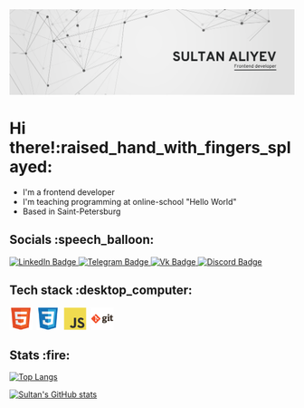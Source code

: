 <img src="./banner.png" alt="Sultan Aliyev banner" />
<h1>Hi there!:raised_hand_with_fingers_splayed:</h1>
<ul>
<li>I'm a frontend developer</li>
<li>I'm teaching programming at online-school "Hello World"</li>
<li>Based in Saint-Petersburg</li>
</ul>

<h2>Socials :speech_balloon:</h2>
<div>
  <a href="https://www.linkedin.com/in/sultanaliyev/">
    <img src="https://img.shields.io/badge/LinkedIn-blue?style=for-the-badge&logo=linkedin&logoColor=white" alt="LinkedIn Badge"/>
  </a>
  <a href="https://t.me/evilmikado">
    <img src="https://img.shields.io/badge/telegram-0088cc.svg?logo=telegram&logoColor=white&style=for-the-badge" alt="Telegram Badge"/>
  </a>
  <a href="https://vk.com/evilmikado">
    <img src="https://img.shields.io/badge/vk-4C75A3?logo=vk&logoColor=white&style=for-the-badge" alt="Vk Badge"/>
  </a>
    <a href="https://discord.com/users/404303624588623872/">
    <img src="https://img.shields.io/badge/Discord-7289DA?style=for-the-badge&logo=discord&logoColor=white" alt="Discord Badge"/>
  </a>
</div>

<h2>Tech stack :desktop_computer:</h2>
<div>
  <img src="https://github.com/devicons/devicon/blob/master/icons/html5/html5-original.svg" title="HTML5" alt="HTML" width="40" height="40"/>&nbsp;
  <img src="https://github.com/devicons/devicon/blob/master/icons/css3/css3-original.svg"  title="CSS3" alt="CSS" width="40" height="40"/>&nbsp;
  <img src="https://github.com/devicons/devicon/blob/master/icons/javascript/javascript-original.svg" title="JavaScript" alt="JavaScript" width="40" height="40"/>&nbsp;
  <img src="https://github.com/devicons/devicon/blob/master/icons/git/git-original-wordmark.svg" title="Git" **alt="Git" width="40" height="40"/>
</div>

<h2>Stats :fire:</h2>

[![Top Langs](https://github-readme-stats.vercel.app/api/top-langs/?username=evilmikado&layout=compact&theme=vision-friendly-dark)](https://github.com/anuraghazra/github-readme-stats)

[![Sultan's GitHub stats](https://github-readme-stats.vercel.app/api?username=evilmikado&show_icons=true&theme=vision-friendly-dark)](https://github.com/anuraghazra/github-readme-stats)
